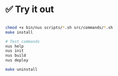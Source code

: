# ✅ Try it out


```sh

chmod +x bin/nus scripts/*.sh src/commands/*.sh
make install

# Test commands
nus help
nus init
nus build
nus deploy

make uninstall


```